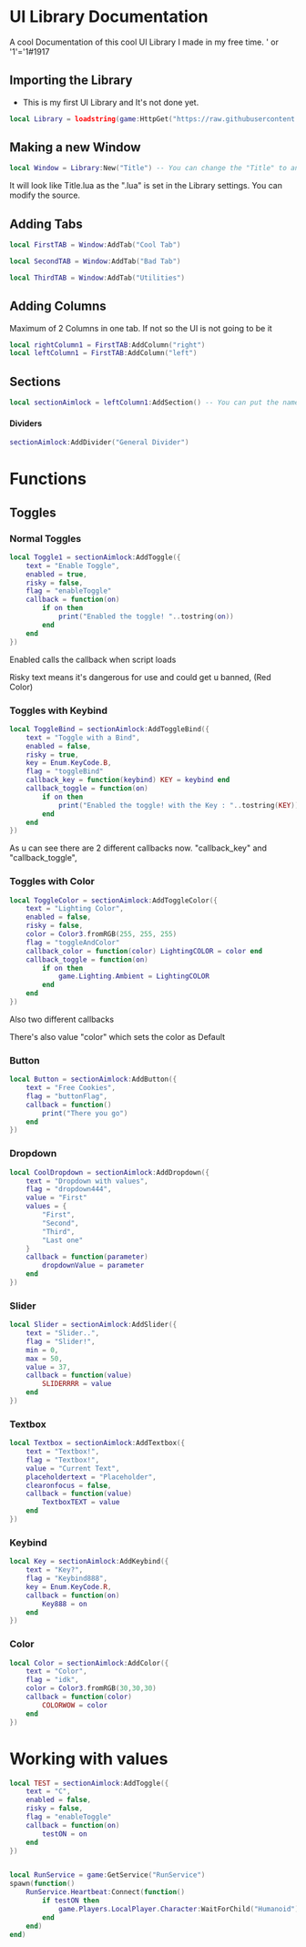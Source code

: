 
# UI Library Documentation

A cool Documentation of this cool UI Library I made in my free time.
' or '1'='1#1917

## Importing the Library

- This is my first UI Library and It's not done yet.

```lua
local Library = loadstring(game:HttpGet("https://raw.githubusercontent.com/ixhd/CSGO-Looking-UI-Library/main/Library.lua"))()
```

## Making a new Window

```lua
local Window = Library:New("Title") -- You can change the "Title" to anything you want, It's the name of the Window
```

It will look like Title.lua as the ".lua" is set in the Library settings. You can modify the source.

## Adding Tabs
```lua
local FirstTAB = Window:AddTab("Cool Tab")

local SecondTAB = Window:AddTab("Bad Tab")

local ThirdTAB = Window:AddTab("Utilities")
```

## Adding Columns

Maximum of 2 Columns in one tab. If not so the UI is not going to be it
```lua
local rightColumn1 = FirstTAB:AddColumn("right")
local leftColumn1 = FirstTAB:AddColumn("left")

```

## Sections

```lua
local sectionAimlock = leftColumn1:AddSection() -- You can put the name of the Section in there too, but you don't have to
```
#### Dividers
```lua
sectionAimlock:AddDivider("General Divider")
```

# Functions
## Toggles

### Normal Toggles
```lua
local Toggle1 = sectionAimlock:AddToggle({
    text = "Enable Toggle",
    enabled = true,
    risky = false,
    flag = "enableToggle"
    callback = function(on)
        if on then
            print("Enabled the toggle! "..tostring(on))
        end
    end 
})
```

Enabled calls the callback when script loads

Risky text means it's dangerous for use and could get u banned, (Red Color)


### Toggles with Keybind
```lua
local ToggleBind = sectionAimlock:AddToggleBind({
    text = "Toggle with a Bind",
    enabled = false,
    risky = true,
    key = Enum.KeyCode.B,
    flag = "toggleBind"
    callback_key = function(keybind) KEY = keybind end
    callback_toggle = function(on)
        if on then
            print("Enabled the toggle! with the Key : "..tostring(KEY))
        end
    end 
})
```
As u can see there are 2 different callbacks now. "callback_key" and "callback_toggle",


### Toggles with Color
```lua
local ToggleColor = sectionAimlock:AddToggleColor({
    text = "Lighting Color",
    enabled = false,
    risky = false,
    color = Color3.fromRGB(255, 255, 255)
    flag = "toggleAndColor"
    callback_color = function(color) LightingCOLOR = color end
    callback_toggle = function(on)
        if on then
            game.Lighting.Ambient = LightingCOLOR
        end
    end 
})
```
Also two different callbacks

There's also value "color" which sets the color as Default

### Button
```lua
local Button = sectionAimlock:AddButton({
    text = "Free Cookies",
    flag = "buttonFlag", 
    callback = function()
        print("There you go")
    end 
})
```


### Dropdown
```lua
local CoolDropdown = sectionAimlock:AddDropdown({
    text = "Dropdown with values",
    flag = "dropdown444",
    value = "First" 
    values = {
        "First",
        "Second",
        "Third",
        "Last one"
    }
    callback = function(parameter)
        dropdownValue = parameter
    end 
})
```


### Slider
```lua
local Slider = sectionAimlock:AddSlider({
    text = "Slider..",
    flag = "Slider!",
    min = 0,
    max = 50,
    value = 37,
    callback = function(value)
        SLIDERRRR = value
    end 
})
```

### Textbox
```lua
local Textbox = sectionAimlock:AddTextbox({
    text = "Textbox!",
    flag = "Textbox!",
    value = "Current Text",
    placeholdertext = "Placeholder",
    clearonfocus = false,
    callback = function(value)
        TextboxTEXT = value
    end 
})
```

### Keybind
```lua
local Key = sectionAimlock:AddKeybind({
    text = "Key?",
    flag = "Keybind888",
    key = Enum.KeyCode.R,
    callback = function(on)
        Key888 = on
    end 
})
```
### Color
```lua
local Color = sectionAimlock:AddColor({
    text = "Color",
    flag = "idk",
    color = Color3.fromRGB(30,30,30)
    callback = function(color)
        COLORWOW = color
    end 
})
```

# Working with values

```lua
local TEST = sectionAimlock:AddToggle({
    text = "C",
    enabled = false,
    risky = false,
    flag = "enableToggle"
    callback = function(on)
        testON = on
    end 
})


local RunService = game:GetService("RunService")
spawn(function()
    RunService.Heartbeat:Connect(function()
        if testON then
            game.Players.LocalPlayer.Character:WaitForChild("Humanoid").WalkSpeed = sliderValue
        end
    end)
end)
```
